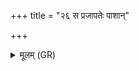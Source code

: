 +++
title = "२६ स प्रजापतेः पाशान्"

+++
<details><summary>मूलम् (GR)</summary>

(…) । +++(see 1abcd)+++  
स प्रजापतेः पाशान् (…) ॥ +++(see 1(e)fg)+++
</details>